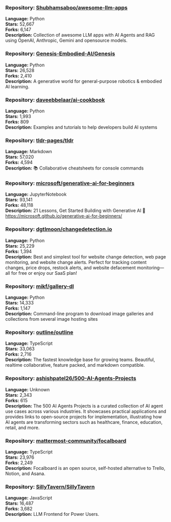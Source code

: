 ### **Repository:** [Shubhamsaboo/awesome-llm-apps](https://github.com/Shubhamsaboo/awesome-llm-apps)

**Language:** Python  
**Stars:** 52,667  
**Forks:** 6,147  
**Description:** Collection of awesome LLM apps with AI Agents and RAG using OpenAI, Anthropic, Gemini and opensource models.

### **Repository:** [Genesis-Embodied-AI/Genesis](https://github.com/Genesis-Embodied-AI/Genesis)

**Language:** Python  
**Stars:** 26,528  
**Forks:** 2,410  
**Description:** A generative world for general-purpose robotics & embodied AI learning.

### **Repository:** [daveebbelaar/ai-cookbook](https://github.com/daveebbelaar/ai-cookbook)

**Language:** Python  
**Stars:** 1,993  
**Forks:** 809  
**Description:** Examples and tutorials to help developers build AI systems

### **Repository:** [tldr-pages/tldr](https://github.com/tldr-pages/tldr)

**Language:** Markdown  
**Stars:** 57,020  
**Forks:** 4,594  
**Description:** 📚 Collaborative cheatsheets for console commands

### **Repository:** [microsoft/generative-ai-for-beginners](https://github.com/microsoft/generative-ai-for-beginners)

**Language:** JupyterNotebook  
**Stars:** 93,141  
**Forks:** 48,118  
**Description:** 21 Lessons, Get Started Building with Generative AI 🔗 https://microsoft.github.io/generative-ai-for-beginners/

### **Repository:** [dgtlmoon/changedetection.io](https://github.com/dgtlmoon/changedetection.io)

**Language:** Python  
**Stars:** 25,229  
**Forks:** 1,394  
**Description:** Best and simplest tool for website change detection, web page monitoring, and website change alerts. Perfect for tracking content changes, price drops, restock alerts, and website defacement monitoring—all for free or enjoy our SaaS plan!

### **Repository:** [mikf/gallery-dl](https://github.com/mikf/gallery-dl)

**Language:** Python  
**Stars:** 14,333  
**Forks:** 1,147  
**Description:** Command-line program to download image galleries and collections from several image hosting sites

### **Repository:** [outline/outline](https://github.com/outline/outline)

**Language:** TypeScript  
**Stars:** 33,063  
**Forks:** 2,716  
**Description:** The fastest knowledge base for growing teams. Beautiful, realtime collaborative, feature packed, and markdown compatible.

### **Repository:** [ashishpatel26/500-AI-Agents-Projects](https://github.com/ashishpatel26/500-AI-Agents-Projects)

**Language:** Unknown  
**Stars:** 2,343  
**Forks:** 615  
**Description:** The 500 AI Agents Projects is a curated collection of AI agent use cases across various industries. It showcases practical applications and provides links to open-source projects for implementation, illustrating how AI agents are transforming sectors such as healthcare, finance, education, retail, and more.

### **Repository:** [mattermost-community/focalboard](https://github.com/mattermost-community/focalboard)

**Language:** TypeScript  
**Stars:** 23,976  
**Forks:** 2,249  
**Description:** Focalboard is an open source, self-hosted alternative to Trello, Notion, and Asana.

### **Repository:** [SillyTavern/SillyTavern](https://github.com/SillyTavern/SillyTavern)

**Language:** JavaScript  
**Stars:** 16,487  
**Forks:** 3,682  
**Description:** LLM Frontend for Power Users.

